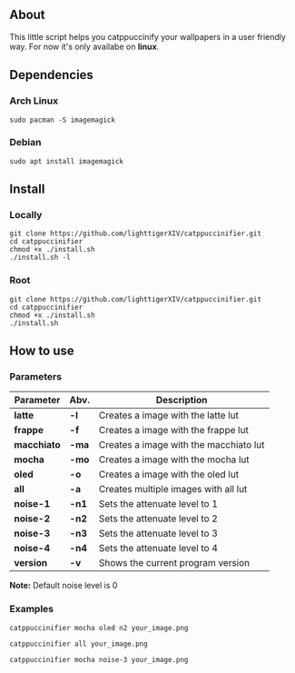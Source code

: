 ## About
This little script helps you catppuccinify your wallpapers in a user friendly way.
For now it's only availabe on **linux**.

## Dependencies

### Arch Linux
    sudo pacman -S imagemagick
  
### Debian 
    sudo apt install imagemagick
    
## Install
### Locally
    git clone https://github.com/lighttigerXIV/catppuccinifier.git
    cd catppuccinifier
    chmod +x ./install.sh
    ./install.sh -l
    
### Root
    git clone https://github.com/lighttigerXIV/catppuccinifier.git
    cd catppuccinifier
    chmod +x ./install.sh
    ./install.sh
    
## How to use

### Parameters
Parameter | Abv. | Description |
|-------|-----------|-----|
| **latte** | **-l** | Creates a image with the latte lut |
| **frappe** | **-f** | Creates a image with the frappe lut |
| **macchiato** | **-ma** | Creates a image with the macchiato lut |
| **mocha** | **-mo** | Creates a image with the mocha lut |
| **oled** | **-o** | Creates a image with the oled lut |
| **all** | **-a** | Creates multiple images with all lut |
| **noise-1** | **-n1** | Sets the attenuate level to 1 |
| **noise-2** | **-n2** | Sets the attenuate level to 2 |
| **noise-3** | **-n3** | Sets the attenuate level to 3 |
| **noise-4** | **-n4** | Sets the attenuate level to 4 |
| **version** | **-v** | Shows the current program version |

**Note:** Default noise level is 0

### Examples

```catppuccinifier mocha oled n2 your_image.png```

```catppuccinifier all your_image.png```

```catppuccinifier mocha noise-3 your_image.png```

